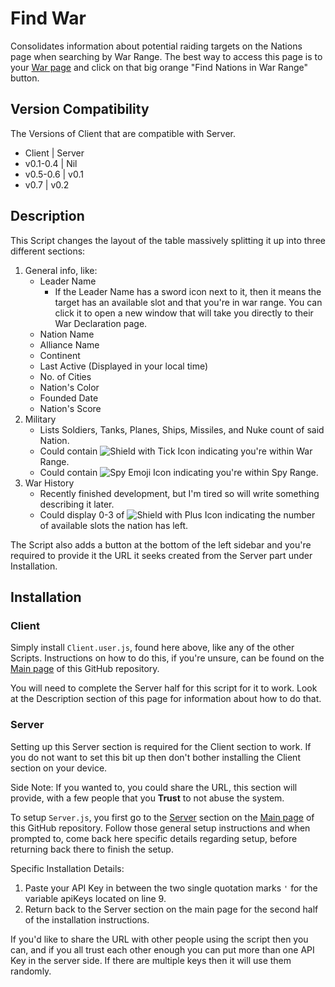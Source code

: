 # Find War

Consolidates information about potential raiding targets on the Nations page when searching by War Range. The best way to access this page is to your [War page](https://politicsandwar.com/nation/war/) and click on that big orange "Find Nations in War Range" button.

## Version Compatibility

The Versions of Client that are compatible with Server.
 - Client | Server
 - v0.1-0.4 | Nil
 - v0.5-0.6 | v0.1
 - v0.7 | v0.2

## Description

This Script changes the layout of the table massively splitting it up into three different sections:
1. General info, like:
   - Leader Name
     - If the Leader Name has a sword icon next to it, then it means the target has an available slot and that you're in war range. You can click it to open a new window that will take you directly to their War Declaration page.
   - Nation Name
   - Alliance Name
   - Continent
   - Last Active (Displayed in your local time)
   - No. of Cities
   - Nation's Color
   - Founded Date
   - Nation's Score
2. Military
   - Lists Soldiers, Tanks, Planes, Ships, Missiles, and Nuke count of said Nation.
   - Could contain ![Shield with Tick Icon](https://politicsandwar.com/img/icons/16/tick_shield.png) indicating you're within War Range.
   - Could contain ![Spy Emoji Icon](https://politicsandwar.com/img/icons/16/emotion_spy.png) indicating you're within Spy Range.
3. War History
   - Recently finished development, but I'm tired so will write something describing it later.
   - Could display 0-3 of ![Shield with Plus Icon](https://politicsandwar.com/img/icons/16/plus_shield.png) indicating the number of available slots the nation has left.

The Script also adds a button at the bottom of the left sidebar and you're required to provide it the URL it seeks created from the Server part under Installation.

## Installation

### Client

Simply install `Client.user.js`, found here above, like any of the other Scripts. Instructions on how to do this, if you're unsure, can be found on the [Main page](https://github.com/BlackAsLight/DocScripts#installation) of this GitHub repository.

You will need to complete the Server half for this script for it to work. Look at the Description section of this page for information about how to do that.

### Server

Setting up this Server section is required for the Client section to work. If you do not want to set this bit up then don't bother installing the Client section on your device.

Side Note: If you wanted to, you could share the URL, this section will provide, with a few people that you **Trust** to not abuse the system.

To setup `Server.js`, you first go to the [Server](https://github.com/BlackAsLight/DocScripts#server) section on the [Main page](https://github.com/BlackAsLight/DocScripts) of this GitHub repository. Follow those general setup instructions and when prompted to, come back here specific details regarding setup, before returning back there to finish the setup.

Specific Installation Details:
1. Paste your API Key in between the two single quotation marks `'` for the variable apiKeys located on line 9.
2. Return back to the Server section on the main page for the second half of the installation instructions.

If you'd like to share the URL with other people using the script then you can, and if you all trust each other enough you can put more than one API Key in the server side. If there are multiple keys then it will use them randomly.